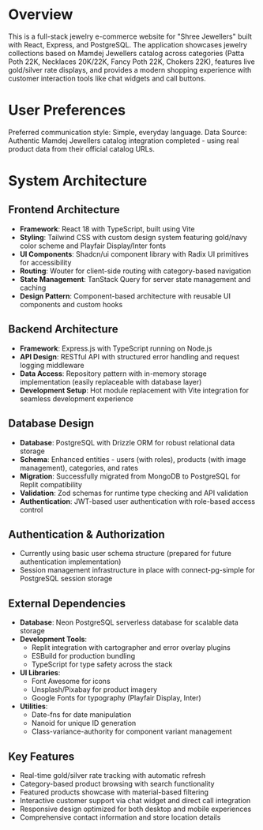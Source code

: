 # Overview

This is a full-stack jewelry e-commerce website for "Shree Jewellers" built with React, Express, and PostgreSQL. The application showcases jewelry collections based on Mamdej Jewellers catalog across categories (Patta Poth 22K, Necklaces 20K/22K, Fancy Poth 22K, Chokers 22K), features live gold/silver rate displays, and provides a modern shopping experience with customer interaction tools like chat widgets and call buttons.

# User Preferences

Preferred communication style: Simple, everyday language.
Data Source: Authentic Mamdej Jewellers catalog integration completed - using real product data from their official catalog URLs.

# System Architecture

## Frontend Architecture
- **Framework**: React 18 with TypeScript, built using Vite
- **Styling**: Tailwind CSS with custom design system featuring gold/navy color scheme and Playfair Display/Inter fonts
- **UI Components**: Shadcn/ui component library with Radix UI primitives for accessibility
- **Routing**: Wouter for client-side routing with category-based navigation
- **State Management**: TanStack Query for server state management and caching
- **Design Pattern**: Component-based architecture with reusable UI components and custom hooks

## Backend Architecture
- **Framework**: Express.js with TypeScript running on Node.js
- **API Design**: RESTful API with structured error handling and request logging middleware
- **Data Access**: Repository pattern with in-memory storage implementation (easily replaceable with database layer)
- **Development Setup**: Hot module replacement with Vite integration for seamless development experience

## Database Design
- **Database**: PostgreSQL with Drizzle ORM for robust relational data storage
- **Schema**: Enhanced entities - users (with roles), products (with image management), categories, and rates
- **Migration**: Successfully migrated from MongoDB to PostgreSQL for Replit compatibility
- **Validation**: Zod schemas for runtime type checking and API validation
- **Authentication**: JWT-based user authentication with role-based access control

## Authentication & Authorization
- Currently using basic user schema structure (prepared for future authentication implementation)
- Session management infrastructure in place with connect-pg-simple for PostgreSQL session storage

## External Dependencies
- **Database**: Neon PostgreSQL serverless database for scalable data storage
- **Development Tools**: 
  - Replit integration with cartographer and error overlay plugins
  - ESBuild for production bundling
  - TypeScript for type safety across the stack
- **UI Libraries**: 
  - Font Awesome for icons
  - Unsplash/Pixabay for product imagery
  - Google Fonts for typography (Playfair Display, Inter)
- **Utilities**: 
  - Date-fns for date manipulation
  - Nanoid for unique ID generation
  - Class-variance-authority for component variant management

## Key Features
- Real-time gold/silver rate tracking with automatic refresh
- Category-based product browsing with search functionality
- Featured products showcase with material-based filtering
- Interactive customer support via chat widget and direct call integration
- Responsive design optimized for both desktop and mobile experiences
- Comprehensive contact information and store location details